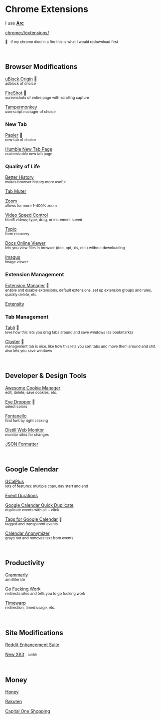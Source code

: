 # Chrome Extensions

I use [**Arc**](https://arc.net/gift/4cb27e37) 

[chrome://extensions/](chrome://extensions/)

<sub>🌟 &nbsp; if my chrome died in a fire this is what I would redownload first</sub>

&nbsp;

<!-- 
[]()  
<sub></sub>
-->

## Browser Modifications 

[uBlock Origin](https://chrome.google.com/webstore/detail/ublock-origin/cjpalhdlnbpafiamejdnhcphjbkeiagm) 🌟  
<sub>adblock of choice</sub>

[FireShot](https://chrome.google.com/webstore/detail/take-webpage-screenshots/mcbpblocgmgfnpjjppndjkmgjaogfceg) 🌟  
<sub>screenshots of entire page with scrolling capture</sub>

[Tampermonkey](https://chrome.google.com/webstore/detail/tampermonkey/dhdgffkkebhmkfjojejmpbldmpobfkfo)  
<sub>userscript manager of choice</sub>


### New Tab

[Papier](https://chrome.google.com/webstore/detail/papier/hhjeaokafplhjoogdemakihhdhffacia) 🌟  
<sub>new tab of choice</sub> 

[Humble New Tab Page](https://chrome.google.com/webstore/detail/humble-new-tab-page/mfgdmpfihlmdekaclngibpjhdebndhdj)  
<sub>customizable new tab page</sub>


### Quality of Life

[Better History](https://chrome.google.com/webstore/detail/better-history/egehpkpgpgooebopjihjmnpejnjafefi)   
<sub>makes browser history more useful</sub>

[Tab Muter](https://chrome.google.com/webstore/detail/tab-muter/bnclejfcblondkjliiblkojdeloomadd)  

[Zoom](https://chrome.google.com/webstore/detail/zoom-for-google-chrome/lajondecmobodlejlcjllhojikagldgd)  
<sub>allows for more 1-400% zoom</sub>

[Video Speed Control](https://chrome.google.com/webstore/detail/video-speed-control/aejbmaihhlajphnlcdbojkjbdckkfdki)  
<sub>html5 videos; type, drag, or increment speed</sub>

[Typio](https://chrome.google.com/webstore/detail/typio-form-recovery/djkbihbnjhkjahbhjaadbepppbpoedaa)  
<sub>form recovery</sub>

[Docs Online Viewer](https://chrome.google.com/webstore/detail/docs-online-viewer/gmpljdlgcdkljlppaekciacdmdlhfeon)  
<sub>lets you view files in browser (doc, ppt, xls, etc.) without downloading</sub>

[Imagus](https://chrome.google.com/webstore/detail/imagus/immpkjjlgappgfkkfieppnmlhakdmaab)  
<sub>image viewer</sub>


### Extension Management 

[Extension Manager](https://chrome.google.com/webstore/detail/extension-manager/gjldcdngmdknpinoemndlidpcabkggco) 🌟  
<sub>enable and disable extensions, default extensions, set up extension groups and rules, quickly delete, etc</sub>

[Extensity](https://chrome.google.com/webstore/detail/extensity/jjmflmamggggndanpgfnpelongoepncg)  
<sub></sub>


### Tab Management

[Tabli](https://chrome.google.com/webstore/detail/tabli/igeehkedfibbnhbfponhjjplpkeomghi) 🌟  
<sub>love how this lets you drag tabs around and save windows (as bookmarks)</sub>

[Cluster](https://chrome.google.com/webstore/detail/cluster-window-tab-manage/aadahadfdmiibmdhfmpbeeebejmjnkef) 🌟  
<sub>management tab is nice, like how this lets you sort tabs and move them around and shit. also lets you save windows</sub>



&nbsp;

## Developer & Design Tools

[Awesome Cookie Manager](https://chrome.google.com/webstore/detail/awesome-cookie-manager/hcpidejphgpcgfnpiehkcckkkemgneif)  
<sub>edit, delete, save cookies, etc.</sub>

[Eye Dropper](https://chrome.google.com/webstore/detail/eye-dropper/hmdcmlfkchdmnmnmheododdhjedfccka) 🌟  
<sub>select colors</sub>

[Fontanello](https://chrome.google.com/webstore/detail/fontanello/jdlhfjlpaijjhklfadlhbbmpjfddkglc)  
<sub>find font by right clicking</sub>

[Distill Web Monitor](https://chrome.google.com/webstore/detail/distill-web-monitor/inlikjemeeknofckkjolnjbpehgadgge)  
<sub>monitor sites for changes</sub>

[JSON Formatter](https://chrome.google.com/webstore/detail/json-formatter/bcjindcccaagfpapjjmafapmmgkkhgoa)



&nbsp;

## Google Calendar 

[GCalPlus](https://chrome.google.com/webstore/detail/gcalplus/mjelhipeelammmhpghkpigkdonihkakj)  
<sub>lots of features: multiple copy, day start and end</sub>

[Event Durations](https://chrome.google.com/webstore/detail/event-durations-for-googl/elfoibhncineionfonglaickdliaikmj)  
<sub></sub>

[Google Calendar Quick Duplicate](https://chrome.google.com/webstore/detail/google-calendar-quick-dup/belnijodgolpgmpahmdkjbjehbobnfpd)  
<sub>duplicate events with alt + click</sub>

[Tags for Google Calendar](https://chrome.google.com/webstore/detail/tags-for-google-calendar/ncpjnjohbcgocheijdaafoidjnkpajka) 🌟  
<sub>tagged and transparent events</sub>

[Calendar Anonymizer](https://chrome.google.com/webstore/detail/calendar-anonymizer/ohomnpjjapfpknombeifkplihfpjdomm)  
<sub>grays out and removes text from events</sub>

&nbsp;

## Productivity 

[Grammarly](https://chrome.google.com/webstore/detail/grammarly-grammar-checker/kbfnbcaeplbcioakkpcpgfkobkghlhen)  
<sub>am illiterate</sub> 

[Go Fucking Work](https://chrome.google.com/webstore/detail/go-fucking-work/hibmkkpfegfiinilnlabbfnjcopdiiig)  
<sub>redirects sites and tells you to go fucking work</sub>

[Timewarp](https://chrome.google.com/webstore/detail/timewarp/mmmhadpnjmokjbmgamifipkjddhlfkhi)  
<sub>redirection, timed usage, etc. </sub>



&nbsp;

## Site Modifications

[Reddit Enhancement Suite](https://chrome.google.com/webstore/detail/reddit-enhancement-suite/kbmfpngjjgdllneeigpgjifpgocmfgmb)

[New XKit](https://chrome.google.com/webstore/detail/new-xkit/inobiceghmpkaklcknpniboilbjmlald) &nbsp; <sub><sup>tumblr</sup></sub>



&nbsp;

## Money 

[Honey](https://chrome.google.com/webstore/detail/honey-automatic-coupons-r/bmnlcjabgnpnenekpadlanbbkooimhnj)

[Rakuten](https://chrome.google.com/webstore/detail/rakuten-get-cash-back-for/chhjbpecpncaggjpdakmflnfcopglcmi)

[Capital One Shopping](https://chrome.google.com/webstore/detail/capital-one-shopping-add/nenlahapcbofgnanklpelkaejcehkggg)


<!-- 
[]()  
<sub></sub>
-->
